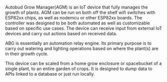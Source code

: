 Autobud Grow Manager(AGM) is an IoT device that fully manages the growth of plants. AGM can be run on both off the shelf wifi switches with ESP82xx chips, as well as nodemcu or other ESP82xx boards. The controller was designed to be both automated as well as customizable based on specific use cases. The device can receive input from external IoT devices and carry out actions based on received data.

ABG is essentially an automation relay engine. Its primary purpose is to carry out watering and lighting operations based on where the plant(s) are in their growth cycle.

This device can be scaled from a home grow enclosure or spacebucket  of a single plant, to an entire garden of crops. It is designed to dump data to APIs linked to a database or just run locally. 
